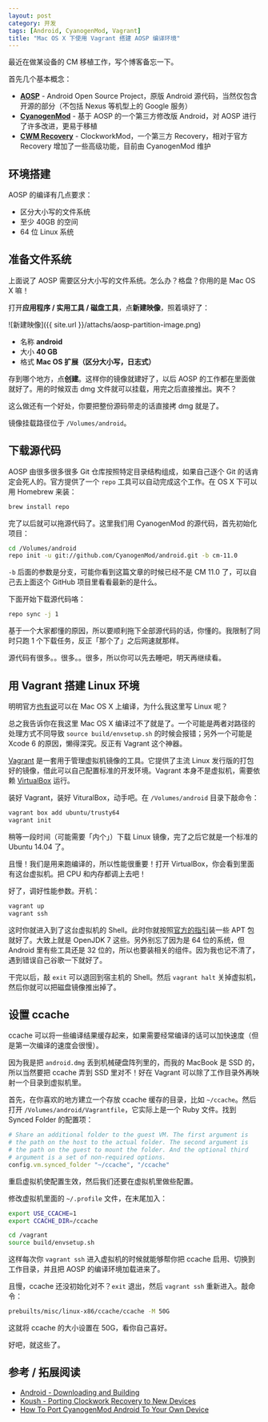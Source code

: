 ```yaml
---
layout: post
category: 开发
tags: [Android, CyanogenMod, Vagrant]
title: "Mac OS X 下使用 Vagrant 搭建 AOSP 编译环境"
---
```


最近在做某设备的 CM 移植工作，写个博客备忘一下。

首先几个基本概念：

- **[AOSP](https://source.android.com)** - Android Open Source Project，原版 Android 源代码，当然仅包含开源的部分（不包括 Nexus 等机型上的 Google 服务）
- **[CyanogenMod](http://wiki.cyanogenmod.com)** - 基于 AOSP 的一个第三方修改版 Android，对 AOSP 进行了许多改进，更易于移植
- **[CWM Recovery](https://github.com/cyanogenmod/android_bootable_recovery)** - ClockworkMod，一个第三方 Recovery，相对于官方 Recovery 增加了一些高级功能，目前由 CyanogenMod 维护

## 环境搭建

AOSP 的编译有几点要求：

- 区分大小写的文件系统
- 至少 40GB 的空间
- 64 位 Linux 系统

## 准备文件系统

上面说了 AOSP 需要区分大小写的文件系统。怎么办？格盘？你用的是 Mac OS X 嘛！

打开**应用程序 / 实用工具 / 磁盘工具**，点**新建映像**，照着填好了：

![新建映像]({{ site.url }}/attachs/aosp-partition-image.png)

- 名称 **android**
- 大小 **40 GB**
- 格式 **Mac OS 扩展（区分大小写，日志式）**

存到哪个地方，点**创建**。这样你的镜像就建好了，以后 AOSP 的工作都在里面做就好了。用的时候双击 dmg 文件就可以挂载，用完之后直接推出。爽不？

这么做还有一个好处，你要把整份源码带走的话直接拷 dmg 就是了。

镜像挂载路径位于 `/Volumes/android`。

## 下载源代码

AOSP 由很多很多很多 Git 仓库按照特定目录结构组成，如果自己逐个 Git 的话肯定会死人的。官方提供了一个 `repo` 工具可以自动完成这个工作。在 OS X 下可以用 Homebrew 来装：

```sh
brew install repo
```

完了以后就可以拖源代码了。这里我们用 CyanogenMod 的源代码，首先初始化项目：

```sh
cd /Volumes/android
repo init -u git://github.com/CyanogenMod/android.git -b cm-11.0
```

`-b` 后面的参数是分支，可能你看到这篇文章的时候已经不是 CM 11.0 了，可以自己去上面这个 GitHub 项目里看看最新的是什么。

下面开始下载源代码咯：

```sh
repo sync -j 1
```

基于一个大家都懂的原因，所以要顺利拖下全部源代码的话，你懂的。我限制了同时只跑 1 个下载任务，反正「那个了」之后网速就那样。

源代码有很多。。很多。。很多，所以你可以先去睡吧，明天再继续看。

## 用 Vagrant 搭建 Linux 环境

明明官方[也有说](https://source.android.com/source/initializing.html#setting-up-a-mac-os-x-build-environment)可以在 Mac OS X 上编译，为什么我这里写 Linux 呢？

总之我告诉你在我这里 Mac OS X 编译过不了就是了。一个可能是两者对路径的处理方式不同导致 `source build/envsetup.sh` 的时候会报错；另外一个可能是 Xcode 6 的原因，懒得深究。反正有 Vagrant 这个神器。

[Vagrant](http://www.vagrantbox.es/) 是一套用于管理虚拟机镜像的工具。它提供了主流 Linux 发行版的打包好的镜像，借此可以自己配置标准的开发环境。Vagrant 本身不是虚拟机，需要依赖 [VirtualBox](https://www.virtualbox.org/) 运行。

装好 Vagrant，装好 VituralBox，动手吧。在 `/Volumes/android` 目录下敲命令：

```sh
vagrant box add ubuntu/trusty64
vagrant init
```

稍等一段时间（可能需要「内个」）下载 Linux 镜像，完了之后它就是一个标准的 Ubuntu 14.04 了。

且慢！我们是用来跑编译的，所以性能很重要！打开 VirtualBox，你会看到里面有这台虚拟机。把 CPU 和内存都调上去吧！

好了，调好性能参数。开机：

```sh
vagrant up
vagrant ssh
```

这时你就进入到了这台虚拟机的 Shell。此时你就按照[官方的指引](http://source.android.com/source/initializing.html#setting-up-a-linux-build-environment)装一些 APT 包就好了。大致上就是 OpenJDK 7 这些。另外别忘了因为是 64 位的系统，但 Android 里有些工具还是 32 位的，所以也要装相关的组件。因为我也记不清了，遇到错误自己谷歌一下就好了。



干完以后，敲 `exit` 可以退回到宿主机的 Shell。然后 `vagrant halt` 关掉虚拟机，然后你就可以把磁盘镜像推出掉了。

## 设置 ccache

ccache 可以将一些编译结果缓存起来，如果需要经常编译的话可以加快速度（但是第一次编译的速度会很慢）。

因为我是把 `android.dmg` 丢到机械硬盘阵列里的，而我的 MacBook 是 SSD 的，所以当然要把 ccache 弄到 SSD 里对不！好在 Vagrant 可以除了工作目录外再映射一个目录到虚拟机里。

首先，在你喜欢的地方建立一个存放 ccache 缓存的目录，比如 `~/ccache`。然后打开 `/Volumes/android/Vagrantfile`，它实际上是一个 Ruby 文件。找到 Synced Folder 的配置项：

```ruby
# Share an additional folder to the guest VM. The first argument is
# the path on the host to the actual folder. The second argument is
# the path on the guest to mount the folder. And the optional third
# argument is a set of non-required options.
config.vm.synced_folder "~/ccache", "/ccache"
```

重启虚拟机使配置生效，然后我们还要在虚拟机里做些配置。

修改虚拟机里面的 `~/.profile` 文件，在末尾加入：

```sh
export USE_CCACHE=1
export CCACHE_DIR=/ccache

cd /vagrant
source build/envsetup.sh
```

这样每次你 `vagrant ssh` 进入虚拟机的时候就能够帮你把 ccache 启用、切换到工作目录，并且把 AOSP 的编译环境加载进来了。

且慢，ccache 还没初始化对不？`exit` 退出，然后 `vagrant ssh` 重新进入。敲命令：

```sh
prebuilts/misc/linux-x86/ccache/ccache -M 50G
```

这就将 ccache 的大小设置在 50G，看你自己喜好。

好吧，就这些了。

## 参考 / 拓展阅读

- [Android - Downloading and Building](http://source.android.com/source/building.html)
- [Koush - Porting Clockwork Recovery to New Devices](http://www.koushikdutta.com/2010/10/porting-clockwork-recovery-to-new.html)
- [How To Port CyanogenMod Android To Your Own Device](http://wiki.cyanogenmod.org/w/Doc:_porting_intro)
